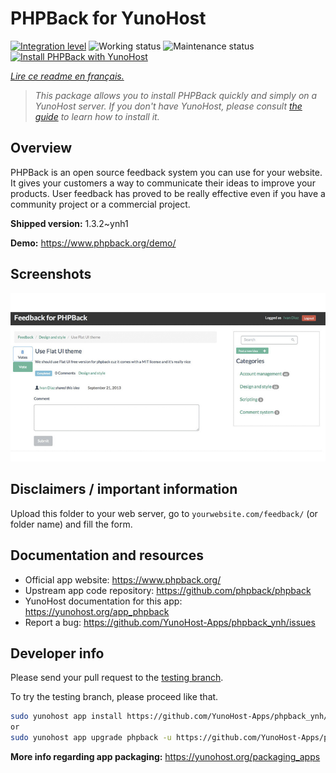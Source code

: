 <!--
N.B.: This README was automatically generated by https://github.com/YunoHost/apps/tree/master/tools/README-generator
It shall NOT be edited by hand.
-->

# PHPBack for YunoHost

[![Integration level](https://dash.yunohost.org/integration/phpback.svg)](https://dash.yunohost.org/appci/app/phpback) ![Working status](https://ci-apps.yunohost.org/ci/badges/phpback.status.svg) ![Maintenance status](https://ci-apps.yunohost.org/ci/badges/phpback.maintain.svg)
[![Install PHPBack with YunoHost](https://install-app.yunohost.org/install-with-yunohost.svg)](https://install-app.yunohost.org/?app=phpback)

*[Lire ce readme en français.](./README_fr.md)*

> *This package allows you to install PHPBack quickly and simply on a YunoHost server.
If you don't have YunoHost, please consult [the guide](https://yunohost.org/#/install) to learn how to install it.*

## Overview

PHPBack is an open source feedback system you can use for your website. It gives your customers a way to communicate their ideas to improve your products. User feedback has proved to be really effective even if you have a community project or a commercial project. 

**Shipped version:** 1.3.2~ynh1

**Demo:** https://www.phpback.org/demo/

## Screenshots

![Screenshot of PHPBack](./doc/screenshots/slider-item-1.png)

## Disclaimers / important information

Upload this folder to your web server, go to `yourwebsite.com/feedback/` (or folder name) and fill the form. 
## Documentation and resources

* Official app website: <https://www.phpback.org/>
* Upstream app code repository: <https://github.com/phpback/phpback>
* YunoHost documentation for this app: <https://yunohost.org/app_phpback>
* Report a bug: <https://github.com/YunoHost-Apps/phpback_ynh/issues>

## Developer info

Please send your pull request to the [testing branch](https://github.com/YunoHost-Apps/phpback_ynh/tree/testing).

To try the testing branch, please proceed like that.

``` bash
sudo yunohost app install https://github.com/YunoHost-Apps/phpback_ynh/tree/testing --debug
or
sudo yunohost app upgrade phpback -u https://github.com/YunoHost-Apps/phpback_ynh/tree/testing --debug
```

**More info regarding app packaging:** <https://yunohost.org/packaging_apps>
